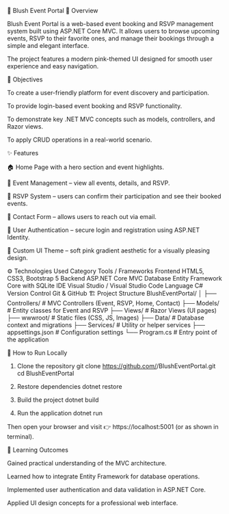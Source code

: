 🌸 Blush Event Portal
📖 Overview

Blush Event Portal is a web-based event booking and RSVP management system built using ASP.NET Core MVC.
It allows users to browse upcoming events, RSVP to their favorite ones, and manage their bookings through a simple and elegant interface.

The project features a modern pink-themed UI designed for smooth user experience and easy navigation.

🎯 Objectives

To create a user-friendly platform for event discovery and participation.

To provide login-based event booking and RSVP functionality.

To demonstrate key .NET MVC concepts such as models, controllers, and Razor views.

To apply CRUD operations in a real-world scenario.

✨ Features

🏠 Home Page with a hero section and event highlights.

📅 Event Management – view all events, details, and RSVP.

💌 RSVP System – users can confirm their participation and see their booked events.

📧 Contact Form – allows users to reach out via email.

🔐 User Authentication – secure login and registration using ASP.NET Identity.

🎨 Custom UI Theme – soft pink gradient aesthetic for a visually pleasing design.

⚙️ Technologies Used
Category	Tools / Frameworks
Frontend	HTML5, CSS3, Bootstrap 5
Backend	ASP.NET Core MVC
Database	Entity Framework Core with SQLite
IDE	Visual Studio / Visual Studio Code
Language	C#
Version Control	Git & GitHub
🏗️ Project Structure
BlushEventPortal/
│
├── Controllers/        # MVC Controllers (Event, RSVP, Home, Contact)
├── Models/             # Entity classes for Event and RSVP
├── Views/              # Razor Views (UI pages)
├── wwwroot/            # Static files (CSS, JS, Images)
├── Data/               # Database context and migrations
├── Services/           # Utility or helper services
├── appsettings.json    # Configuration settings
└── Program.cs          # Entry point of the application

🚀 How to Run Locally
1. Clone the repository
git clone https://github.com/<your-username>/BlushEventPortal.git
cd BlushEventPortal

2. Restore dependencies
dotnet restore

3. Build the project
dotnet build

4. Run the application
dotnet run


Then open your browser and visit 👉 https://localhost:5001
 (or as shown in terminal).

🧠 Learning Outcomes

Gained practical understanding of the MVC architecture.

Learned how to integrate Entity Framework for database operations.

Implemented user authentication and data validation in ASP.NET Core.

Applied UI design concepts for a professional web interface.
